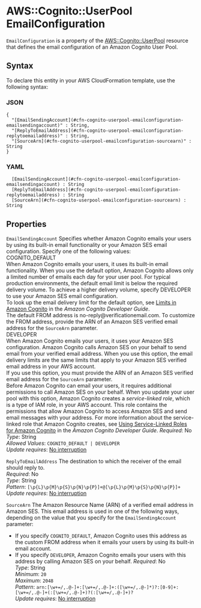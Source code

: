 # AWS::Cognito::UserPool EmailConfiguration<a name="aws-properties-cognito-userpool-emailconfiguration"></a>

`EmailConfiguration` is a property of the [AWS::Cognito::UserPool](https://docs.aws.amazon.com/AWSCloudFormation/latest/UserGuide/aws-resource-cognito-userpool.html) resource that defines the email configuration of an Amazon Cognito User Pool\.

## Syntax<a name="aws-properties-cognito-userpool-emailconfiguration-syntax"></a>

To declare this entity in your AWS CloudFormation template, use the following syntax:

### JSON<a name="aws-properties-cognito-userpool-emailconfiguration-syntax.json"></a>

```
{
  "[EmailSendingAccount](#cfn-cognito-userpool-emailconfiguration-emailsendingaccount)" : String,
  "[ReplyToEmailAddress](#cfn-cognito-userpool-emailconfiguration-replytoemailaddress)" : String,
  "[SourceArn](#cfn-cognito-userpool-emailconfiguration-sourcearn)" : String
}
```

### YAML<a name="aws-properties-cognito-userpool-emailconfiguration-syntax.yaml"></a>

```
﻿  [EmailSendingAccount](#cfn-cognito-userpool-emailconfiguration-emailsendingaccount) : String
﻿  [ReplyToEmailAddress](#cfn-cognito-userpool-emailconfiguration-replytoemailaddress) : String
﻿  [SourceArn](#cfn-cognito-userpool-emailconfiguration-sourcearn) : String
```

## Properties<a name="aws-properties-cognito-userpool-emailconfiguration-properties"></a>

`EmailSendingAccount`  <a name="cfn-cognito-userpool-emailconfiguration-emailsendingaccount"></a>
Specifies whether Amazon Cognito emails your users by using its built\-in email functionality or your Amazon SES email configuration\. Specify one of the following values:    
COGNITO\_DEFAULT  
When Amazon Cognito emails your users, it uses its built\-in email functionality\. When you use the default option, Amazon Cognito allows only a limited number of emails each day for your user pool\. For typical production environments, the default email limit is below the required delivery volume\. To achieve a higher delivery volume, specify DEVELOPER to use your Amazon SES email configuration\.  
To look up the email delivery limit for the default option, see [Limits in Amazon Cognito](https://docs.aws.amazon.com/cognito/latest/developerguide/limits.html) in the *Amazon Cognito Developer Guide*\.  
The default FROM address is no\-reply@verificationemail\.com\. To customize the FROM address, provide the ARN of an Amazon SES verified email address for the `SourceArn` parameter\.  
DEVELOPER  
When Amazon Cognito emails your users, it uses your Amazon SES configuration\. Amazon Cognito calls Amazon SES on your behalf to send email from your verified email address\. When you use this option, the email delivery limits are the same limits that apply to your Amazon SES verified email address in your AWS account\.  
If you use this option, you must provide the ARN of an Amazon SES verified email address for the `SourceArn` parameter\.  
Before Amazon Cognito can email your users, it requires additional permissions to call Amazon SES on your behalf\. When you update your user pool with this option, Amazon Cognito creates a *service\-linked role*, which is a type of IAM role, in your AWS account\. This role contains the permissions that allow Amazon Cognito to access Amazon SES and send email messages with your address\. For more information about the service\-linked role that Amazon Cognito creates, see [Using Service\-Linked Roles for Amazon Cognito](https://docs.aws.amazon.com/cognito/latest/developerguide/using-service-linked-roles.html) in the *Amazon Cognito Developer Guide*\.
*Required*: No  
*Type*: String  
*Allowed Values*: `COGNITO_DEFAULT | DEVELOPER`  
*Update requires*: [No interruption](https://docs.aws.amazon.com/AWSCloudFormation/latest/UserGuide/using-cfn-updating-stacks-update-behaviors.html#update-no-interrupt)

`ReplyToEmailAddress`  <a name="cfn-cognito-userpool-emailconfiguration-replytoemailaddress"></a>
The destination to which the receiver of the email should reply to\.  
*Required*: No  
*Type*: String  
*Pattern*: `[\p{L}\p{M}\p{S}\p{N}\p{P}]+@[\p{L}\p{M}\p{S}\p{N}\p{P}]+`  
*Update requires*: [No interruption](https://docs.aws.amazon.com/AWSCloudFormation/latest/UserGuide/using-cfn-updating-stacks-update-behaviors.html#update-no-interrupt)

`SourceArn`  <a name="cfn-cognito-userpool-emailconfiguration-sourcearn"></a>
The Amazon Resource Name \(ARN\) of a verified email address in Amazon SES\. This email address is used in one of the following ways, depending on the value that you specify for the `EmailSendingAccount` parameter:  
+ If you specify `COGNITO_DEFAULT`, Amazon Cognito uses this address as the custom FROM address when it emails your users by using its built\-in email account\.
+ If you specify `DEVELOPER`, Amazon Cognito emails your users with this address by calling Amazon SES on your behalf\.
*Required*: No  
*Type*: String  
*Minimum*: `20`  
*Maximum*: `2048`  
*Pattern*: `arn:[\w+=/,.@-]+:[\w+=/,.@-]+:([\w+=/,.@-]*)?:[0-9]+:[\w+=/,.@-]+(:[\w+=/,.@-]+)?(:[\w+=/,.@-]+)?`  
*Update requires*: [No interruption](https://docs.aws.amazon.com/AWSCloudFormation/latest/UserGuide/using-cfn-updating-stacks-update-behaviors.html#update-no-interrupt)